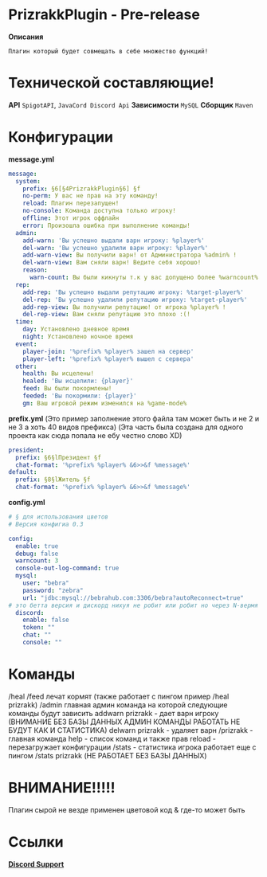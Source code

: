 # PrizrakkPlugin - Pre-release


**Описания**
```
Плагин который будет совмещать в себе множество функций!
```


# Технической составляющие!
**API** ```SpigotAPI```, ```JavaCord Discord Api```
**Зависимости** ```MySQL```
**Сборщик** ```Maven```

# Конфигурации
**message.yml**
```yml
message:
  system:
    prefix: §6[§4PrizrakkPlugin§6] §f
    no-perm: У вас не прав на эту команду!
    reload: Плагин перезапущен!
    no-console: Команда доступна только игроку!
    offline: Этот игрок оффлайн
    error: Произошла ошибка при выполнение команды!
  admin:
    add-warn: 'Вы успешно выдали варн игроку: %player%'
    del-warn: 'Вы успешно удалили варн игроку: %player%'
    add-warn-view: Вы получили варн! от Администратора %admin% !
    del-warn-view: Вам сняли варн! Ведите себя хорошо!
    reason:
      warn-count: Вы были кикнуты т.к у вас допущено более %warncount% варнов
  rep:
    add-rep: 'Вы успешно выдали репутацию игроку: %target-player%'
    del-rep: 'Вы успешно удалили репутацию игроку: %target-player%'
    add-rep-view: Вы получили репутацию! от игрока %player% !
    del-rep-view: Вам сняли репутацию это плохо :(!
  time:
    day: Установлено дневное время
    night: Установлено ночное время
  event:
    player-join: '%prefix% %player% зашел на сервер'
    player-left: '%prefix% %player% вышел с сервера'
  other:
    health: Вы исцелены!
    healed: 'Вы исцелили: {player}'
    feed: Вы были покормлены!
    feeded: 'Вы покормили: {player}'
    gm: Ваш игровой режим изменился на %game-mode%
```
**prefix.yml** (Это пример заполнение этого файла там может быть и не 2 и не 3 а хоть 40 видов префикса) (Эта часть была создана для одного проекта как сюда попала не ебу честно слово XD)
```yml
president:
  prefix: §6§lПрезидент §f
  chat-format: '%prefix% %player% &6>>&f %message%'
default:
  prefix: §8§lЖитель §f
  chat-format: '%prefix% %player% &6>>&f %message%'
```
**config.yml** 
```yml
# § для использования цветов
# Версия конфигиа 0.3

config:
  enable: true
  debug: false
  warncount: 3
  console-out-log-command: true
  mysql:
    user: "bebra"
    password: "zebra"
    url: "jdbc:mysql://bebrahub.com:3306/bebra?autoReconnect=true"
# это бетта версия и дискорд нихуя не робит или робит но через N-вермя отключает плагин
  discord:
    enable: false
    token: ""
    chat: ""
    console: ""
```
# Команды
/heal /feed лечат кормят (также работает с пингом пример /heal prizrakk)
/admin главная админ команда на которой следующие команды будут зависить
   addwarn prizrakk - дает варн игроку (ВНИМАНИЕ БЕЗ БАЗЫ ДАННЫХ АДМИН КОМАНДЫ РАБОТАТЬ НЕ БУДУТ КАК И СТАТИСТИКА)
   delwarn prizrakk - удаляет варн
/prizrakk - главная команда 
   help - список команд и также прав
   reload - перезагружает конфигурации
/stats - статистика игрока работает еще с пингом /stats prizrakk (НЕ РАБОТАЕТ БЕЗ БАЗЫ ДАННЫХ)

# ВНИМАНИЕ!!!!!
Плагин сырой не везде применен цветовой код & где-то может быть
# Ссылки

[**Discord Support**](https://discord.gg/U6H9Zw7Fhg)
